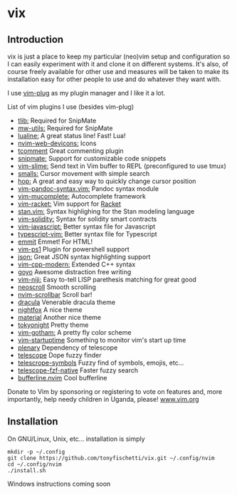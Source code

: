 # vix

## Introduction

vix is just a place to keep my particular (neo)vim setup and configuration
so I can easily experiment with it and clone it on different systems. It's
also, of course freely available for other use and measures will be taken
to make its installation easy for other people to use and do whatever they
want with.

I use [vim-plug](https://github.com/junegunn/vim-plug) as my plugin
manager and I like it a lot.

List of vim plugins I use (besides vim-plug)
 - [tlib:](https://github.com/tomtom/tlib_vim.git)
   Required for SnipMate
 - [mw-utils:](https://github.com/MarcWeber/vim-addon-mw-utils.git)
   Required for SnipMate
 - [lualine:](https://github.com/nvim-lualine/lualine.nvim)
   A great status line! Fast! Lua!
 - [nvim-web-devicons:](https://github.com/kyazdani42/nvim-web-devicons)
   Icons
 - [tcomment](https://github.com/tomtom/tcomment_vim)
   Great commenting plugin
 - [snipmate:](https://github.com/garbas/vim-snipmate)
   Support for customizable code snippets
 - [vim-slime:](https://github.com/jpalardy/vim-slime)
   Send text in Vim buffer to REPL
   (preconfigured to use tmux)
 - [smalls:](https://github.com/t9md/vim-smalls)
   Cursor movement with simple search
 - [hop:](https://github.com/phaazon/hop.nvim)
   A great and easy way to quickly change cursor position
 - [vim-pandoc-syntax.vim:](https://github.com/vim-pandoc/vim-pandoc-syntax)
   Pandoc syntax module
 - [vim-mucomplete:](https://github.com/lifepillar/vim-mucomplete)
   Autocomplete framework
 - [vim-racket:](https://github.com/wlangstroth/vim-racket)
   Vim support for [Racket](http://racket-lang.org)
 - [stan.vim:](https://github.com/maverickg/stan.vim)
   Syntax highlighing for the Stan modeling language
 - [vim-solidity:](https://github.com/TovarishFin/vim-solidity)
   Syntax for solidity smart contracts
 - [vim-javascript:](https://github.com/pangloss/vim-javascript)
   Better syntax file for Javascript
 - [typescript-vim:](https://github.com/leafgarland/typescript-vim)
   Better syntax file for Typescript
 - [emmit](https://github.com/mattn/emmet-vim)
   Emmet! For HTML!
 - [vim-ps1](https://github.com/PProvost/vim-ps1)
   Plugin for powershell support
 - [json:](https://github.com/vim-scripts/vim-json-bundle)
   Great JSON syntax highlighting support
 - [vim-cpp-modern:](https://github.com/bfrg/vim-cpp-modern)
   Extended C++ syntax
 - [goyo](https://github.com/junegunn/goyo.vim)
   Awesome distraction free writing
 - [vim-niji:](https://github.com/luochen1990/rainbow)
   Easy to-tell LISP parethesis matching for great good
 - [neoscroll](https://github.com/karb94/neoscroll.nvim)
   Smooth scrolling
 - [nvim-scrollbar](https://github.com/petertriho/nvim-scrollbar)
   Scroll bar!
 - [dracula](https://github.com/dracula/vim)
   Venerable dracula theme
 - [nightfox](https://github.com/EdenEast/nightfox.nvim)
   A nice theme
 - [material](https://github.com/marko-cerovac/material.nvim)
   Another nice theme
 - [tokyonight](https://github.com/folke/tokyonight.nvim)
   Pretty theme
 - [vim-gotham:](https://github.com/whatyouhide/vim-gotham)
   A pretty fly color scheme
 - [vim-startuptime](https://github.com/dstein64/vim-startuptime)
   Something to monitor vim's start up time
 - [plenary](https://github.com/nvim-lua/plenary.nvim)
   Dependency of telescope
 - [telescope](https://github.com/nvim-telescope/telescope.nvim)
   Dope fuzzy finder
 - [telescrope-symbols](https://github.com/nvim-telescope/telescope-symbols.nvim)
   Fuzzy find of symbols, emojis, etc...
 - [telescope-fzf-native](https://github.com/nvim-telescope/telescope-fzf-native.nvim)
   Faster fuzzy search
 - [bufferline.nvim](https://github.com/nvim-telescope/akinsho/bufferline.nvim)
   Cool bufferline


Donate to Vim by sponsoring or registering to vote on features and, more
importantly, help needy children in Uganda, please!
www.vim.org


## Installation

On GNU/Linux, Unix, etc... installation is simply

```
mkdir -p ~/.config
git clone https://github.com/tonyfischetti/vix.git ~/.config/nvim
cd ~/.config/nvim
./install.sh
```


Windows instructions coming soon


